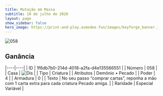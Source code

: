 ```yaml
---
title: Mutação em Massa
subtitle: 10 de julho de 2020
layout: page
show_sidebar: false
hero_image: https://print-and-play.asmodee.fun/images/keyforge_banner.jpg
---
```


![058](https://cdn.keyforgegame.com/media/card_front/pt/479_058_QRQRH4FJ76MW_pt.png)

## Ganância

|----|----|
| ID | 1f6db7b0-214d-4018-a2fa-d4e135566551 |
| Número | 058 |
| Casa | ![Dis](https://archonarcana.com/images/thumb/e/e8/Dis.png/22px-Dis.png "Dis") |
| Tipo | Criatura |
| Atributos | Demônio • Pecado |
| Poder | 4 |
| Armadura | 0 |
| Texto | No seu passo “comprar cartas”, reponha a mão com 1 carta extra para cada criatura Pecado amiga. |
| Raridade | Especial Variável |

